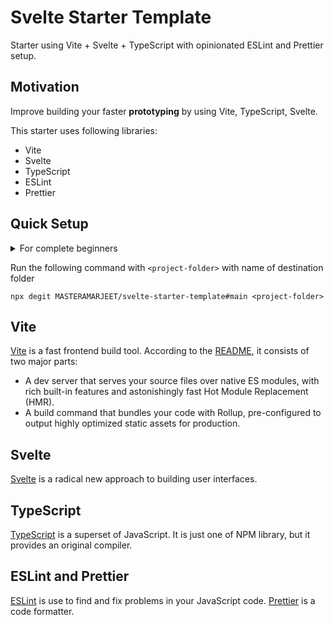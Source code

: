 # Svelte Starter Template

Starter using Vite + Svelte + TypeScript with opinionated ESLint and Prettier setup.

## Motivation

Improve building your faster **prototyping** by using Vite, TypeScript, Svelte.

This starter uses following libraries:

- Vite
- Svelte
- TypeScript
- ESLint
- Prettier

## Quick Setup

<details>
  <summary>For complete beginners</summary>
  
- **Install and setup node**:
  It is recommended that you use node through a node version manager.
  - Linux/Mac users can install [nvm](https://github.com/nvm-sh/nvm#installing-and-updating)
  - Windows users can install [nvm-windows](https://github.com/coreybutler/nvm-windows#install-nvm-windows)
  - You can check is node is successfully installed by running `node -v` in terminal

- **Setup project**:
  From the root of the project, run the following command:

  - `npm install`: This should install all necessary packages into a `node_modules` folder.
  - `npm run dev`: to see if you are able to run the svelte app. If you did not face
    any errors you are good to go.

</details>

Run the following command with `<project-folder>` with name of destination folder

```shell
npx degit MASTERAMARJEET/svelte-starter-template#main <project-folder>
```

## Vite

[Vite](https://github.com/vitejs/vite) is a fast frontend build tool. According to the [README](https://github.com/vitejs/vite/blob/main/README.md), it consists of two major parts:

- A dev server that serves your source files over native ES modules, with rich built-in features and astonishingly fast Hot Module Replacement (HMR).
- A build command that bundles your code with Rollup, pre-configured to output highly optimized static assets for production.

## Svelte

[Svelte](https://svelte.dev/tutorial/basics) is a radical new approach to building user interfaces.

## TypeScript

[TypeScript](https://github.com/microsoft/TypeScript) is a superset of JavaScript. It is just one of NPM library, but it provides an original compiler.

## ESLint and Prettier

[ESLint](https://eslint.org/) is use to find and fix problems in your JavaScript code. [Prettier](https://prettier.io/) is a code formatter.
